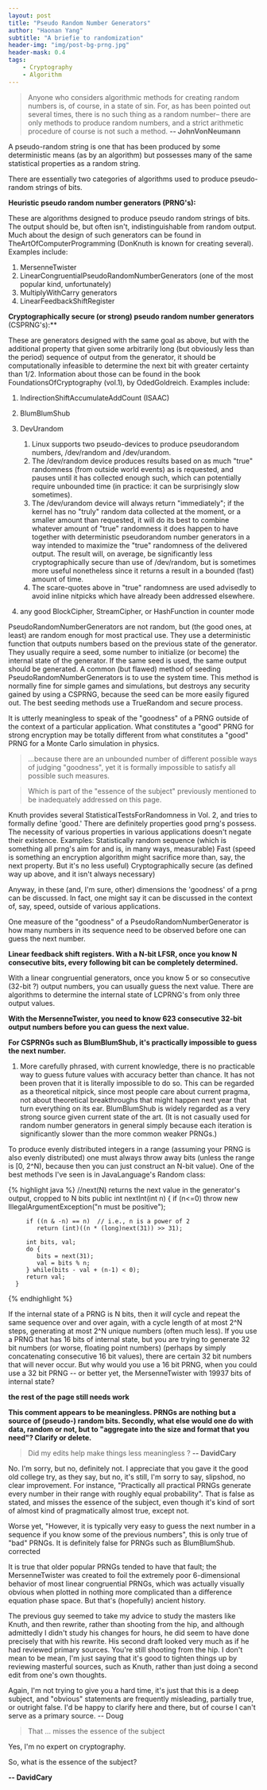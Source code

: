 ```yaml
---
layout: post
title: "Pseudo Random Number Generators"
author: "Haonan Yang"
subtitle: "A briefie to randomization"
header-img: "img/post-bg-prng.jpg"
header-mask: 0.4
tags: 
    - Cryptography
    - Algorithm
---
```

> Anyone who considers algorithmic methods for creating random numbers is, of course, in a state of sin. For, as has been pointed out several times, there is no such thing as a random number– there are only methods to produce random numbers, and a strict arithmetic procedure of course is not such a method. **-- JohnVonNeumann**
<!--more-->

A pseudo-random string is one that has been produced by some deterministic means (as by an algorithm) but possesses many of the same statistical properties as a random string.

There are essentially two categories of algorithms used to produce pseudo-random strings of bits.

**Heuristic pseudo random number generators (PRNG's):** 

These are algorithms designed to produce pseudo random strings of bits. The output should be, but often isn't, indistinguishable from random output. Much about the design of such generators can be found in TheArtOfComputerProgramming (DonKnuth is known for creating several). Examples include:

1. MersenneTwister
2. LinearCongruentialPseudoRandomNumberGenerators (one of the most popular kind, unfortunately)
3. MultiplyWithCarry generators
4. LinearFeedbackShiftRegister

**Cryptographically secure (or strong) pseudo random number generators** (CSPRNG's):**

These are generators designed with the same goal as above, but with the additional property that given some arbitrarily long (but obviously less than the period) sequence of output from the generator, it should be computationally infeasible to determine the next bit with greater certainty than 1/2. Information about those can be found in the book FoundationsOfCryptography (vol.1), by OdedGoldreich. Examples include:

1. IndirectionShiftAccumulateAddCount (ISAAC)
2. BlumBlumShub
3. DevUrandom

    1. Linux supports two pseudo-devices to produce pseudorandom numbers, /dev/random and /dev/urandom.
    2. The /dev/random device produces results based on as much "true" randomness (from outside world events) as is requested, and pauses until it has collected enough such, which can potentially require unbounded time (in practice: it can be surprisingly slow sometimes).
    3. The /dev/urandom device will always return "immediately"; if the kernel has no "truly" random data collected at the moment, or a smaller amount than requested, it will do its best to combine whatever amount of "true" randomness it does happen to have together with deterministic pseudorandom number generators in a way intended to maximize the "true" randomness of the delivered output. The result will, on average, be significantly less cryptographically secure than use of /dev/random, but is sometimes more useful nonetheless since it returns a result in a bounded (fast) amount of time.
    4. The scare-quotes above in "true" randomness are used advisedly to avoid inline nitpicks which have already been addressed elsewhere.

4. any good BlockCipher, StreamCipher, or HashFunction in counter mode

PseudoRandomNumberGenerators are not random, but (the good ones, at least) are random enough for most practical use. They use a deterministic function that outputs numbers based on the previous state of the generator. They usually require a seed, some number to initialize (or become) the internal state of the generator. If the same seed is used, the same output should be generated. A common (but flawed) method of seeding PseudoRandomNumberGenerators is to use the system time. This method is normally fine for simple games and simulations, but destroys any security gained by using a CSPRNG, because the seed can be more easily figured out. The best seeding methods use a TrueRandom and secure process.

It is utterly meaningless to speak of the "goodness" of a PRNG outside of the context of a particular application. What constitutes a "good" PRNG for strong encryption may be totally different from what constitutes a "good" PRNG for a Monte Carlo simulation in physics.

> ...because there are an unbounded number of different possible ways of judging "goodness", yet it is formally impossible to satisfy all possible such measures.

> Which is part of the "essence of the subject" previously mentioned to be inadequately addressed on this page.

Knuth provides several StatisticalTestsForRandomness in Vol. 2, and tries to formally define 'good.' There are definitely properties good prng's possess. The necessity of various properties in various applications doesn't negate their existence. Examples: Statistically random sequence (which is something all prng's aim for and is, in many ways, measurable) Fast (speed is something an encryption algorithm might sacrifice more than, say, the next property. But it's no less useful) Cryptographically secure (as defined way up above, and it isn't always necessary)

Anyway, in these (and, I'm sure, other) dimensions the 'goodness' of a prng can be discussed. In fact, one might say it can be discussed in the context of, say, speed, outside of various applications.

One measure of the "goodness" of a PseudoRandomNumberGenerator is how many numbers in its sequence need to be observed before one can guess the next number.

**Linear feedback shift registers. With a N-bit LFSR, once you know N consecutive bits, every following bit can be completely determined.**

With a linear congruential generators, once you know 5 or so consecutive (32-bit ?) output numbers, you can usually guess the next value. There are algorithms to determine the internal state of LCPRNG's from only three output values.

**With the MersenneTwister, you need to know 623 consecutive 32-bit output numbers before you can guess the next value.**

**For CSPRNGs such as BlumBlumShub, it's practically impossible to guess the next number.**

1. More carefully phrased, with current knowledge, there is no practicable way to guess future values with accuracy better than chance. It has not been proven that it is literally impossible to do so. This can be regarded as a theoretical nitpick, since most people care about current pragma, not about theoretical breakthroughs that might happen next year that turn everything on its ear. BlumBlumShub is widely regarded as a very strong source given current state of the art. (It is not casually used for random number generators in general simply because each iteration is significantly slower than the more common weaker PRNGs.)

To produce evenly distributed integers in a range (assuming your PRNG is also evenly distributed) one must always throw away bits (unless the range is [0, 2^N), because then you can just construct an N-bit value). One of the best methods I've seen is in JavaLanguage's Random class:

{% highlight java %}
//next(N) returns the next value in the generator's output, cropped to N bits
      public int nextInt(int n) {
         if (n<=0)
            throw new IllegalArgumentException("n must be positive");

         if ((n & -n) == n)  // i.e., n is a power of 2
            return (int)((n * (long)next(31)) >> 31);

         int bits, val;
         do {
            bits = next(31);
            val = bits % n;
         } while(bits - val + (n-1) < 0);
         return val;
      }
{% endhighlight %}

If the internal state of a PRNG is N bits, then it *will* cycle and repeat the same sequence over and over again, with a cycle length of at most 2^N steps, generating at most 2^N unique numbers (often much less). If you use a PRNG that has 16 bits of internal state, but you are trying to generate 32 bit numbers (or worse, floating point numbers) (perhaps by simply concatenating consecutive 16 bit values), there are certain 32 bit numbers that will never occur. But why would you use a 16 bit PRNG, when you could use a 32 bit PRNG -- or better yet, the MersenneTwister with 19937 bits of internal state?

**the rest of the page still needs work**

**This comment appears to be meaningless. PRNGs are nothing but a source of (pseudo-) random bits. Secondly, what else would one do with data, random or not, but to "aggregate into the size and format that you need"? Clarify or delete.**

> Did my edits help make things less meaningless ? **-- DavidCary**

No. I'm sorry, but no, definitely not. I appreciate that you gave it the good old college try, as they say, but no, it's still, I'm sorry to say, slipshod, no clear improvement. For instance, "Practically all practical PRNGs generate every number in their range with roughly equal probability". That is false as stated, and misses the essence of the subject, even though it's kind of sort of almost kind of pragmatically almost true, except not.

Worse yet, "However, it is typically very easy to guess the next number in a sequence if you know some of the previous numbers", this is only true of "bad" PRNGs. It is definitely false for PRNGs such as BlumBlumShub. corrected

It is true that older popular PRNGs tended to have that fault; the MersenneTwister was created to foil the extremely poor 6-dimensional behavior of most linear congruential PRNGs, which was actually visually obvious when plotted in nothing more complicated than a difference equation phase space. But that's (hopefully) ancient history.

The previous guy seemed to take my advice to study the masters like Knuth, and then rewrite, rather than shooting from the hip, and although admittedly I didn't study his changes for hours, he did seem to have done precisely that with his rewrite. His second draft looked very much as if he had reviewed primary sources. You're still shooting from the hip. I don't mean to be mean, I'm just saying that it's good to tighten things up by reviewing masterful sources, such as Knuth, rather than just doing a second edit from one's own thoughts.

Again, I'm not trying to give you a hard time, it's just that this is a deep subject, and "obvious" statements are frequently misleading, partially true, or outright false. I'd be happy to clarify here and there, but of course I can't serve as a primary source. -- Doug

> That ... misses the essence of the subject

Yes, I'm no expert on cryptography.

So, what is the essence of the subject?

**-- DavidCary**
